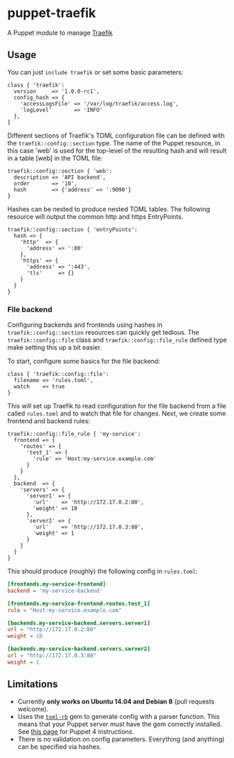 # puppet-traefik
A Puppet module to manage [Traefik](https://traefik.io)

## Usage
You can just `include traefik` or set some basic parameters:
```puppet
class { 'traefik':
  version     => '1.0.0-rc1',
  config_hash => {
    'accessLogsFile' => '/var/log/traefik/access.log',
    'logLevel'       => 'INFO'
  },
}
```

Different sections of Traefik's TOML configuration file can be defined with the `traefik::config::section` type. The name of the Puppet resource, in this case 'web' is used for the top-level of the resulting hash and will result in a table [web] in the TOML file:
```puppet
traefik::config::section { 'web':
  description => 'API backend',
  order       => '10',
  hash        => {'address' => ':9090'}
}
```

Hashes can be nested to produce nested TOML tables. The following resource will output the common http and https EntryPoints.
```puppet
traefik::config::section { 'entryPoints':
  hash => {
    'http'  => {
      'address' => ':80'
    },
    'https' => {
      'address' => ':443',
      'tls'     => {}
    }
  }
}
```

### File backend
Configuring backends and frontends using hashes in `traefik::config::section` resources can quickly get tedious. The `traefik::config::file` class and `traefik::config::file_rule` defined type make setting this up a bit easier.

To start, configure some basics for the file backend:
```puppet
class { 'traefik::config::file':
  filename => 'rules.toml',
  watch    => true
}
```
This will set up Traefik to read configuration for the file backend from a file called `rules.toml` and to watch that file for changes. Next, we create some frontend and backend rules:
```puppet
traefik::config::file_rule { 'my-service':
  frontend => {
    'routes' => {
      'test_1' => {
        'rule' => 'Host:my-service.example.com'
      }
    }
  },
  backend  => {
    'servers' => {
      'server1' => {
        'url'    => 'http://172.17.0.2:80',
        'weight' => 10
      },
      'server2' => {
        'url'    => 'http://172.17.0.3:80',
        'weight' => 1
      }
    }
  }
}
```

This should produce (roughly) the following config in `rules.toml`:
```toml
[frontends.my-service-frontend]
backend = 'my-service-backend'

[frontends.my-service-frontend.routes.test_1]
rule = "Host:my-service.example.com"

[backends.my-service-backend.servers.server1]
url = "http://172.17.0.2:80"
weight = 10

[backends.my-service-backend.servers.server2]
url = "http://172.17.0.3:80"
weight = 1
```

## Limitations
* Currently **only works on Ubuntu 14.04 and Debian 8** (pull requests welcome).
* Uses the [`toml-rb`](https://rubygems.org/gems/toml-rb) gem to generate config with a parser function. This means that your Puppet server must have the gem correctly installed. See [this page](https://docs.puppet.com/puppetserver/latest/gems.html) for Puppet 4 instructions.
* There is no validation on config parameters. Everything (and anything) can be specified via hashes.
